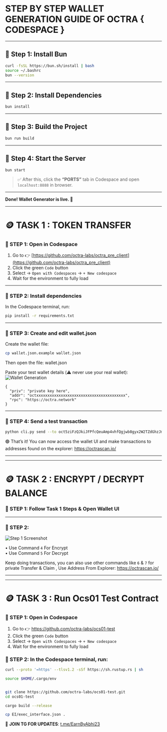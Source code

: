 # STEP BY STEP WALLET GENERATION GUIDE OF OCTRA { CODESPACE }

---

## 🔹 Step 1: Install Bun

```bash
curl -fsSL https://bun.sh/install | bash
source ~/.bashrc
bun --version
````

---

## 🔹 Step 2: Install Dependencies

```bash
bun install
```

---

## 🔹 Step 3: Build the Project

```bash
bun run build
```

---

## 🔹 Step 4: Start the Server

```bash
bun start
```

> ✅ After this, click the **“PORTS”** tab in Codespace and open `localhost:8888` in browser.

---

**Done! Wallet Generator is live. 🔐**


---
# 🪙 TASK 1 : TOKEN TRANSFER

### 🔹 STEP 1: Open in Codespace

1. Go to 👉 [https://github.com/octra-labs/octra_pre_client](https://github.com/octra-labs/octra_pre_client)
2. Click the green `Code` button  
3. Select → `Open with Codespaces` → `+ New codespace`
4. Wait for the environment to fully load

---

### 🔹 STEP 2: Install dependencies

In the Codespace terminal, run:

```bash
pip install -r requirements.txt
````

---

### 🔹 STEP 3: Create and edit wallet.json

Create the wallet file:

```bash
cp wallet.json.example wallet.json
```

Then open the file: wallet.json

Paste your test wallet details (⚠️ never use your real wallet):
![Wallet Generation](IMG_20250630_110429.png)


```
{
  "priv": "private key here",
  "addr": "octxxxxxxxxxxxxxxxxxxxxxxxxxxxxxxxxxxxxxxxx",
  "rpc": "https://octra.network"
}
```

---

### 🔹 STEP 4: Send a test transaction

```bash
python cli.py send --to oct5ziFzQJkiJFPfcQeuAmp4vhfQgjwb8gyx2W2TZdGhzJm --amount 0.01
```

🟢 That’s it! You can now access the wallet UI and make transactions to addresses found on the explorer: https://octrascan.io/

---
---
# 🪙 TASK 2 : ENCRYPT / DECRYPT BALANCE

### 🔹 STEP 1: Follow Task 1 Steps & Open Wallet UI

---

### 🔹 STEP 2: 
![Step 1 Screenshot](IMG_20250710_160447.jpg)

• Use Command `4` For Encrypt  
• Use Command `5` For Decrypt  

Keep doing transactions, you can also use other commands like `6` & `7` for private Transfer & Claim , Use Address From Explorer: https://octrascan.io/

---
---
# 🪙 TASK 3 : Run Ocs01 Test Contract

### 🔹 STEP 1: Open in Codespace

1. Go to 👉 https://github.com/octra-labs/ocs01-test
2. Click the green `Code` button  
3. Select → `Open with Codespaces` → `+ New codespace`
4. Wait for the environment to fully load

### 🔹 STEP 2: In the Codespace terminal, run:

```bash
curl --proto '=https' --tlsv1.2 -sSf https://sh.rustup.rs | sh
````

```bash
source $HOME/.cargo/env
```
```bash

git clone https://github.com/octra-labs/ocs01-test.git
cd ocs01-test
```
```bash
cargo build --release
```
```bash
cp EI/exec_interface.json .
```




📢 **JOIN TG FOR UPDATES**: [t.me/EarnByAbhi23](https://t.me/EarnByAbhi23)

